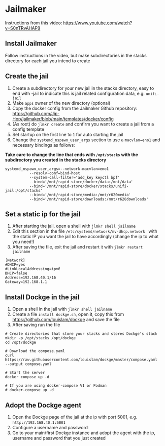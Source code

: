 # Jailmaker

Instructions from this video: https://www.youtube.com/watch?v=S0nTRvAHAP8

## Install Jailmaker
Follow instructions in the video, but make subdirectories in the stacks directory for each jail you intend to create

## Create the jail
1. Create a subdirectory for your new jail in the stacks directory, easy to end with -jail to indicate this is jail related configuration data, e.g. `unifi-jail`
1. Make `apps` owner of the new directory (optional)
1. Copy the docker config from the Jailmaker Github repository: https://github.com/Jip-Hop/jailmaker/blob/main/templates/docker/config
1. (As root) do `jlmkr create` and confirm you want to create a jail from a config template
1. Set startup on the first line to `1` for auto starting the jail
1. Change the `systemd_nspawn_user_args` section to use a `macvlan=eno1` and necessary bindings as follows:
   
**Take care to change the line that ends with `/opt/stacks` with the subdirectory you created in the stacks directory**

   ```
   systemd_nspawn_user_args=--network-macvlan=eno1
              --resolv-conf=bind-host
              --system-call-filter='add_key keyctl bpf'
              --bind='/mnt/rapid-store/docker/data:/mnt/data'
              --bind='/mnt/rapid-store/docker/stacks/unifi-jail:/opt/stacks'
              --bind='/mnt/rapid-store/media:/mnt/r620media'
              --bind='/mnt/rapid-store/downloads:/mnt/r620downloads'
```

## Set a static ip for the jail
1. After starting the jail, open a shell with `jlmkr shell jailname`
1. Edit this section in the file `/etc/systemd/network/mv-dhcp.network ` with the static IP you want the jail to have accordingly (change the ip to what you need!)
1. After saving the file, exit the jail and restart it with `jlmkr restart jailname` 
```
[Network]
#DHCP=yes
#LinkLocalAddressing=ipv6
DHCP=false
Address=192.168.40.1/16
Gateway=192.168.1.1
```

## Install Dockge in the jail
1. Open a shell in the jail with `jlmkr shell jailname` 
1. Create a file `install dockge.sh`, open it, copy this from https://github.com/louislam/dockge and save the file
1. After saving run the file

```
# Create directories that store your stacks and stores Dockge's stack
mkdir -p /opt/stacks /opt/dockge
cd /opt/dockge

# Download the compose.yaml
curl https://raw.githubusercontent.com/louislam/dockge/master/compose.yaml --output compose.yaml

# Start the server
docker compose up -d

# If you are using docker-compose V1 or Podman
# docker-compose up -d
```

## Adopt the Dockge agent
1. Open the Dockge page of the jail at the ip with port 5001, e.g. `http://192.168.40.1:5001`
1. Configure a username and password
1. Go to your main/first Dockge instance and adopt the agent with the ip, username and password that you just created
